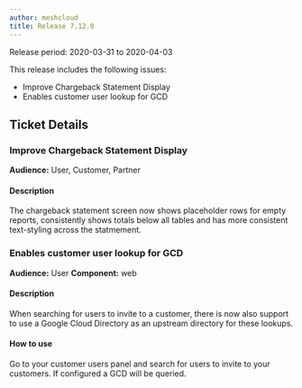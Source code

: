 ```yaml
---
author: meshcloud
title: Release 7.12.0
---
```


Release period: 2020-03-31 to 2020-04-03

This release includes the following issues:
* Improve Chargeback Statement Display
* Enables customer user lookup for GCD
<!--truncate-->

## Ticket Details
### Improve Chargeback Statement Display
**Audience:** User, Customer, Partner


#### Description
The chargeback statement screen now shows placeholder rows for empty
reports, consistently shows totals below all tables and has more
consistent text-styling across the statmement.

### Enables customer user lookup for GCD
**Audience:** User
**Component:** web


#### Description
When searching for users to invite to a customer, there is now also support to use a Google Cloud Directory as 
an upstream directory for these lookups.

#### How to use
Go to your customer users panel and search for users to invite to your customers. If configured a GCD will be queried.

